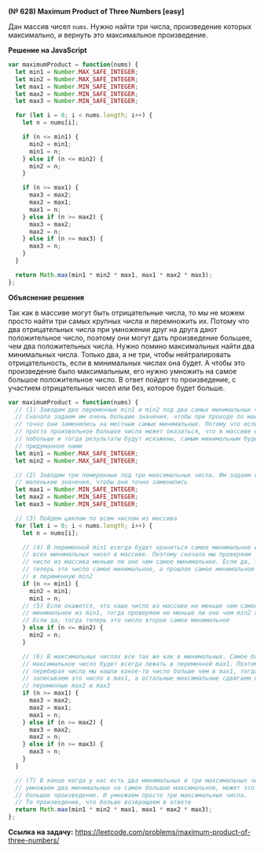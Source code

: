 **(№ 628) Maximum Product of Three Numbers [easy]**

Дан массив чисел `nums`. Нужно найти три числа, произведение которых максимально, и вернуть это максимальное произведение.

**Решение на JavaScript**

```javascript
var maximumProduct = function(nums) {
  let min1 = Number.MAX_SAFE_INTEGER;
  let min2 = Number.MAX_SAFE_INTEGER;
  let max1 = Number.MIN_SAFE_INTEGER;
  let max2 = Number.MIN_SAFE_INTEGER;
  let max3 = Number.MIN_SAFE_INTEGER;

  for (let i = 0; i < nums.length; i++) {
    let n = nums[i];

    if (n <= min1) {
      min2 = min1;
      min1 = n;
    } else if (n <= min2) {
      min2 = n;
    }

    if (n >= max1) {
      max3 = max2;
      max2 = max1;
      max1 = n;
    } else if (n >= max2) {
      max3 = max2;
      max2 = n;
    } else if (n >= max3) {
      max3 = n;
    }
  }

  return Math.max(min1 * min2 * max1, max1 * max2 * max3);
};
```

**Объяснение решения**

Так как в массиве могут быть отрицательные числа, то мы не можем просто найти три самых крупных числа и перемножить их. Потому что два отрицательных числа при умножении друг на друга дают положительное число, поэтому они могут дать произведение большее, чем два положительных числа. Нужно помино максимальных найти два минимальных числа. Только два, а не три, чтобы нейтралировать отрицательность, если в минимальных числах она будет. А чтобы это произведение было максимальным, его нужно умножить на самое большое положительное число. В ответ пойдет то произведение, с участием отрицательных чисел или без, которое будет больше.

```javascript
var maximumProduct = function(nums) {
  // (1) Заводим две переменные min1 и min2 под два самых минимальных числа.
  // Сначала задаем им очень большие значения, чтобы при проходе по массиву
  // точно они заменились на местные самые минимальные. Потому что если задать
  // просто произвольное большое число может оказаться, что в массиве есть числа
  // побольше и тогда результаты будут искажены, самым минимальным будет число,
  // придуманное нами
  let min1 = Number.MAX_SAFE_INTEGER;
  let min2 = Number.MAX_SAFE_INTEGER;

  // (2) Заводим три пемеренные под три максимальных числа. Им задаем очень
  // маленькие значения, чтобы они точно заменились
  let max1 = Number.MIN_SAFE_INTEGER;
  let max2 = Number.MIN_SAFE_INTEGER;
  let max3 = Number.MIN_SAFE_INTEGER;

  // (3) Пойдем циклом по всем числам из массива
  for (let i = 0; i < nums.length; i++) {
    let n = nums[i];

    // (4) В переменной min1 всегда будет храниться самое минимальное из
    // всех минимальных чисел в массиве. Поэтому сначала мы проверяем
    // число из массива меньше ли оно чем самое минимальное. Если да, то
    // теперь это число самое минимальное, а прошлое самое минимальное уходит
    // в переменную min2
    if (n <= min1) {
      min2 = min1;
      min1 = n;
    // (5) Если окажется, что наше число из массиве не меньше чем самое
    // минимальное из min1, тогда проверяем не меньше ли оно чем min2 хотя бы.
    // Если да, тогда теперь это число второе самое минимальное
    } else if (n <= min2) {
      min2 = n;
    }

    // (6) В максимальных числах все так же как в минимальных. Самое большое
    // максимальное число будет всегда лежать в переменной max1. Поэтому если
    // перебирая числа мы нашли какое-то число больше чем в max1, тогда мы
    // записываем это число в max1, а остальные максимальные сдвигаем в
    // переменные max2 и max3
    if (n >= max1) {
      max3 = max2;
      max2 = max1;
      max1 = n;
    } else if (n >= max2) {
      max3 = max2;
      max2 = n;
    } else if (n >= max3) {
      max3 = n;
    }
  }

  // (7) В конце когда у нас есть два минимальных и три максимальных числа
  // умножаем два минимальных на самое большое максимальное, может это самое
  // большое произведение. И умножаем просто три максимальных числа.
  // То произведение, что больше возвращаем в ответе
  return Math.max(min1 * min2 * max1, max1 * max2 * max3);
};
```

**Ссылка на задачу:** https://leetcode.com/problems/maximum-product-of-three-numbers/